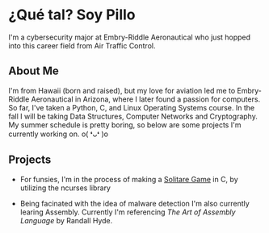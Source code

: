 # ¿Qué tal? Soy Pillo
I'm a cybersecurity major at Embry-Riddle Aeronautical who just hopped into this career field from Air Traffic Control.


## About Me
I'm from Hawaii (born and raised), but my love for aviation led me to Embry-Riddle Aeronautical in Arizona, where I later found a passion for computers. So far, I've taken a Python, C, and Linux Operating Systems course. In the fall I will be taking Data Structures, Computer Networks and Cryptography. My summer schedule is pretty boring, so below are some projects I'm currently working on. o( ❛ᴗ❛ )o


## Projects
* For funsies, I'm in the process of making a [Solitare Game](https://github.com/BurritoBlankets/Solitare) in C, by utilizing the ncurses library 

* Being facinated with the idea of malware detection I'm also currently learing Assembly. Currently I'm referencing *The Art of Assembly Language* by  Randall Hyde.
